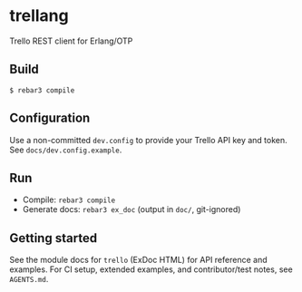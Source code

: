 trellang
=====

Trello REST client for Erlang/OTP

Build
-----

    $ rebar3 compile

Configuration
-------------
Use a non-committed `dev.config` to provide your Trello API key and token. See `docs/dev.config.example`.

Run
---
- Compile: `rebar3 compile`
- Generate docs: `rebar3 ex_doc` (output in `doc/`, git-ignored)

Getting started
---------------
See the module docs for `trello` (ExDoc HTML) for API reference and examples. For CI setup, extended examples, and contributor/test notes, see `AGENTS.md`.
